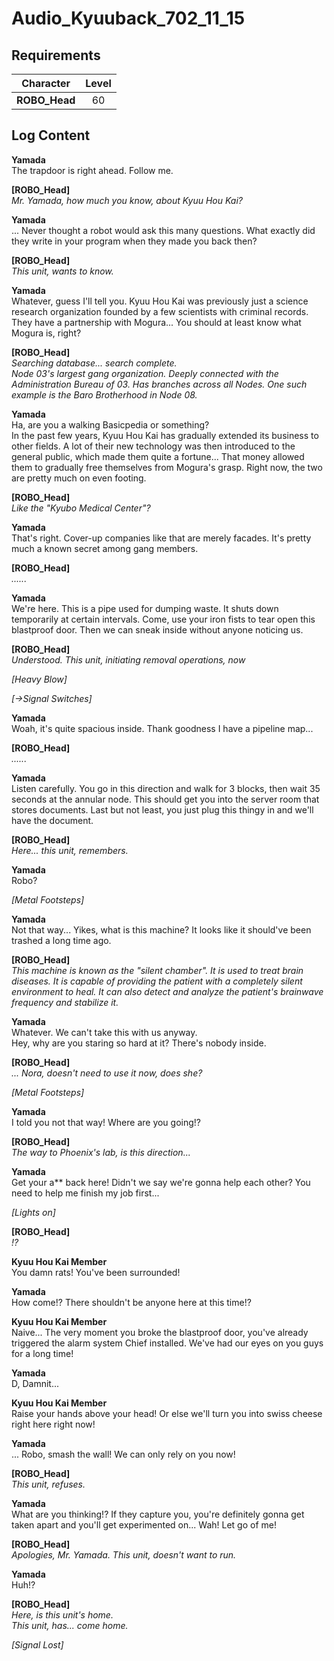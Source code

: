 # Audio_Kyuuback_702_11_15
## Requirements
|  Character  |Level|
|-------------|:---:|
|**ROBO_Head**| 60  |

## Log Content
**Yamada**<br>
The trapdoor is right ahead. Follow me.

**[ROBO_Head]**<br>
*Mr. Yamada, how much you know, about Kyuu Hou Kai?*

**Yamada**<br>
... Never thought a robot would ask this many questions. What exactly did they write in your program when they made you back then?

**[ROBO_Head]**<br>
*This unit, wants to know.*

**Yamada**<br>
Whatever, guess I'll tell you. Kyuu Hou Kai was previously just a science research organization founded by a few scientists with criminal records. They have a partnership with Mogura... You should at least know what Mogura is, right?

**[ROBO_Head]**<br>
*Searching database... search complete.<br>
Node 03's largest gang organization. Deeply connected with the Administration Bureau of 03. Has branches across all Nodes. One such example is the Baro Brotherhood in Node 08.*

**Yamada**<br>
Ha, are you a walking Basicpedia or something?<br>
In the past few years, Kyuu Hou Kai has gradually extended its business to other fields. A lot of their new technology was then introduced to the general public, which made them quite a fortune... That money allowed them to gradually free themselves from Mogura's grasp. Right now, the two are pretty much on even footing.

**[ROBO_Head]**<br>
*Like the  "Kyubo Medical Center"?*

**Yamada**<br>
That's right. Cover\-up companies like that are merely facades. It's pretty much a known secret among gang members.

**[ROBO_Head]**<br>
*......*

**Yamada**<br>
We're here. This is a pipe used for dumping waste. It shuts down temporarily at certain intervals. Come, use your iron fists to tear open this blastproof door. Then we can sneak inside without anyone noticing us.

**[ROBO_Head]**<br>
*Understood. This unit, initiating removal operations, now*

*\[Heavy Blow\]*

*[→Signal Switches]*

**Yamada**<br>
Woah, it's quite spacious inside. Thank goodness I have a pipeline map...

**[ROBO_Head]**<br>
*......*

**Yamada**<br>
Listen carefully. You go in this direction and walk for 3 blocks, then wait 35 seconds at the annular node. This should get you into the server room that stores documents. Last but not least, you just plug this thingy in and we'll have the document.

**[ROBO_Head]**<br>
*Here... this unit, remembers.*

**Yamada**<br>
Robo?

*\[Metal Footsteps\]*

**Yamada**<br>
Not that way... Yikes, what is this machine? It looks like it should've been trashed a long time ago.

**[ROBO_Head]**<br>
*This machine is known as the "silent chamber". It is used to treat brain diseases. It is capable of providing the patient with a completely silent environment to heal. It can also detect and analyze the patient's brainwave frequency and stabilize it.*

**Yamada**<br>
Whatever. We can't take this with us anyway.<br>
Hey, why are you staring so hard at it? There's nobody inside.

**[ROBO_Head]**<br>
*... Nora, doesn't need to use it now, does she?*

*\[Metal Footsteps\]*

**Yamada**<br>
I told you not that way! Where are you going!?

**[ROBO_Head]**<br>
*The way to Phoenix's lab, is this direction...*

**Yamada**<br>
Get your a\*\* back here! Didn't we say we're gonna help each other? You need to help me finish my job first...

*\[Lights on\]*

**[ROBO_Head]**<br>
*!?*

**Kyuu Hou Kai Member**<br>
You damn rats! You've been surrounded!

**Yamada**<br>
How come!? There shouldn't be anyone here at this time!?

**Kyuu Hou Kai Member**<br>
Naive... The very moment you broke the blastproof door, you've already triggered the alarm system Chief installed. We've had our eyes on you guys for a long time!

**Yamada**<br>
D, Damnit...

**Kyuu Hou Kai Member**<br>
Raise your hands above your head! Or else we'll turn you into swiss cheese right here right now!

**Yamada**<br>
... Robo, smash the wall! We can only rely on you now!

**[ROBO_Head]**<br>
*This unit, refuses.*

**Yamada**<br>
What are you thinking!? If they capture you, you're definitely gonna get taken apart and you'll get experimented on... Wah! Let go of me!

**[ROBO_Head]**<br>
*Apologies, Mr. Yamada. This unit, doesn't want to run.*

**Yamada**<br>
Huh!?

**[ROBO_Head]**<br>
*Here, is this unit's home.<br>
This unit, has... come home.*

*[Signal Lost]*
